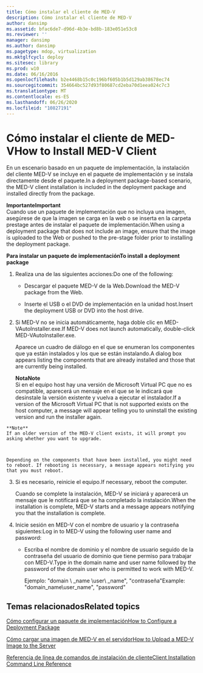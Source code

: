 ```yaml
---
title: Cómo instalar el cliente de MED-V
description: Cómo instalar el cliente de MED-V
author: dansimp
ms.assetid: bfac6de7-d96d-4b3e-bd8b-183e051e53c8
ms.reviewer: ''
manager: dansimp
ms.author: dansimp
ms.pagetype: mdop, virtualization
ms.mktglfcycl: deploy
ms.sitesec: library
ms.prod: w10
ms.date: 06/16/2016
ms.openlocfilehash: b2e4468b15c0c196bf605b1b5d129ab38678ec74
ms.sourcegitcommit: 354664bc527d93f80687cd2eba70d1eea024c7c3
ms.translationtype: MT
ms.contentlocale: es-ES
ms.lasthandoff: 06/26/2020
ms.locfileid: "10827191"
---
```

# <span data-ttu-id="95d62-103">Cómo instalar el cliente de MED-V</span><span class="sxs-lookup"><span data-stu-id="95d62-103">How to Install MED-V Client</span></span>


<span data-ttu-id="95d62-104">En un escenario basado en un paquete de implementación, la instalación del cliente MED-V se incluye en el paquete de implementación y se instala directamente desde el paquete.</span><span class="sxs-lookup"><span data-stu-id="95d62-104">In a deployment package-based scenario, the MED-V client installation is included in the deployment package and installed directly from the package.</span></span>

**<span data-ttu-id="95d62-105">Importante</span><span class="sxs-lookup"><span data-stu-id="95d62-105">Important</span></span>**  
<span data-ttu-id="95d62-106">Cuando use un paquete de implementación que no incluya una imagen, asegúrese de que la imagen se carga en la web o se inserta en la carpeta prestage antes de instalar el paquete de implementación.</span><span class="sxs-lookup"><span data-stu-id="95d62-106">When using a deployment package that does not include an image, ensure that the image is uploaded to the Web or pushed to the pre-stage folder prior to installing the deployment package.</span></span>



**<span data-ttu-id="95d62-107">Para instalar un paquete de implementación</span><span class="sxs-lookup"><span data-stu-id="95d62-107">To install a deployment package</span></span>**

1.  <span data-ttu-id="95d62-108">Realiza una de las siguientes acciones:</span><span class="sxs-lookup"><span data-stu-id="95d62-108">Do one of the following:</span></span>

    -   <span data-ttu-id="95d62-109">Descargar el paquete MED-V de la Web.</span><span class="sxs-lookup"><span data-stu-id="95d62-109">Download the MED-V package from the Web.</span></span>

    -   <span data-ttu-id="95d62-110">Inserte el USB o el DVD de implementación en la unidad host.</span><span class="sxs-lookup"><span data-stu-id="95d62-110">Insert the deployment USB or DVD into the host drive.</span></span>

2.  <span data-ttu-id="95d62-111">Si MED-V no se inicia automáticamente, haga doble clic en MED-VAutoInstaller.exe.</span><span class="sxs-lookup"><span data-stu-id="95d62-111">If MED-V does not launch automatically, double-click MED-VAutoInstaller.exe.</span></span>

    <span data-ttu-id="95d62-112">Aparece un cuadro de diálogo en el que se enumeran los componentes que ya están instalados y los que se están instalando.</span><span class="sxs-lookup"><span data-stu-id="95d62-112">A dialog box appears listing the components that are already installed and those that are currently being installed.</span></span>

    **<span data-ttu-id="95d62-113">Nota</span><span class="sxs-lookup"><span data-stu-id="95d62-113">Note</span></span>**  
    <span data-ttu-id="95d62-114">Si en el equipo host hay una versión de Microsoft Virtual PC que no es compatible, aparecerá un mensaje en el que se le indicará que desinstale la versión existente y vuelva a ejecutar el instalador.</span><span class="sxs-lookup"><span data-stu-id="95d62-114">If a version of the Microsoft Virtual PC that is not supported exists on the host computer, a message will appear telling you to uninstall the existing version and run the installer again.</span></span>



~~~
**Note**  
If an older version of the MED-V client exists, it will prompt you asking whether you want to upgrade.



Depending on the components that have been installed, you might need to reboot. If rebooting is necessary, a message appears notifying you that you must reboot.
~~~

3. <span data-ttu-id="95d62-115">Si es necesario, reinicie el equipo.</span><span class="sxs-lookup"><span data-stu-id="95d62-115">If necessary, reboot the computer.</span></span>

   <span data-ttu-id="95d62-116">Cuando se complete la instalación, MED-V se iniciará y aparecerá un mensaje que le notificará que se ha completado la instalación.</span><span class="sxs-lookup"><span data-stu-id="95d62-116">When the installation is complete, MED-V starts and a message appears notifying you that the installation is complete.</span></span>

4. <span data-ttu-id="95d62-117">Inicie sesión en MED-V con el nombre de usuario y la contraseña siguientes:</span><span class="sxs-lookup"><span data-stu-id="95d62-117">Log in to MED-V using the following user name and password:</span></span>

   -   <span data-ttu-id="95d62-118">Escriba el nombre de dominio y el nombre de usuario seguido de la contraseña del usuario de dominio que tiene permiso para trabajar con MED-V.</span><span class="sxs-lookup"><span data-stu-id="95d62-118">Type in the domain name and user name followed by the password of the domain user who is permitted to work with MED-V.</span></span>

       <span data-ttu-id="95d62-119">Ejemplo: "domain \ _name \\user\ _name", "contraseña"</span><span class="sxs-lookup"><span data-stu-id="95d62-119">Example: "domain\_name\\user\_name", "password"</span></span>

## <span data-ttu-id="95d62-120">Temas relacionados</span><span class="sxs-lookup"><span data-stu-id="95d62-120">Related topics</span></span>


[<span data-ttu-id="95d62-121">Cómo configurar un paquete de implementación</span><span class="sxs-lookup"><span data-stu-id="95d62-121">How to Configure a Deployment Package</span></span>](how-to-configure-a-deployment-package.md)

[<span data-ttu-id="95d62-122">Cómo cargar una imagen de MED-V en el servidor</span><span class="sxs-lookup"><span data-stu-id="95d62-122">How to Upload a MED-V Image to the Server</span></span>](how-to-upload-a-med-v-image-to-the-server.md)

[<span data-ttu-id="95d62-123">Referencia de línea de comandos de instalación de cliente</span><span class="sxs-lookup"><span data-stu-id="95d62-123">Client Installation Command Line Reference</span></span>](client-installation-command-line-reference.md)









